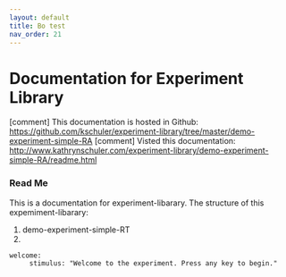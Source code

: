 ```yaml
---
layout: default
title: Bo test
nav_order: 21
---
```

# Documentation for Experiment Library

[comment] This documentation is hosted in Github: https://github.com/kschuler/experiment-library/tree/master/demo-experiment-simple-RA
[comment] Visted this documentation: http://www.kathrynschuler.com/experiment-library/demo-experiment-simple-RA/readme.html


### Read Me
This is a documentation for experiment-libarary. The structure of this expemiment-libarary:

1. demo-experiment-simple-RT
2. 
```
welcome:
     stimulus: "Welcome to the experiment. Press any key to begin."
```
<!--stackedit_data:
eyJoaXN0b3J5IjpbLTE0NTAyMjQ1MjUsLTE3NTUxNjAxMDYsOT
k3MDgwODIyLDExODk5ODA3MzQsMTYwOTI5NzE1MCwtNDkxNjM1
NDc5LC0xOTQwNjkyMTQwLC04NjQzMDMwNTEsLTczOTM2NTE0MC
wxNTgxNDYzOTg2LC0xMDU5NDM3NTczLDI5NjY1MjQ3MywxNzg4
Nzk1NDc1LC0xOTYwNzI0MzQ0LDE3ODYwNTg1NTNdfQ==
-->